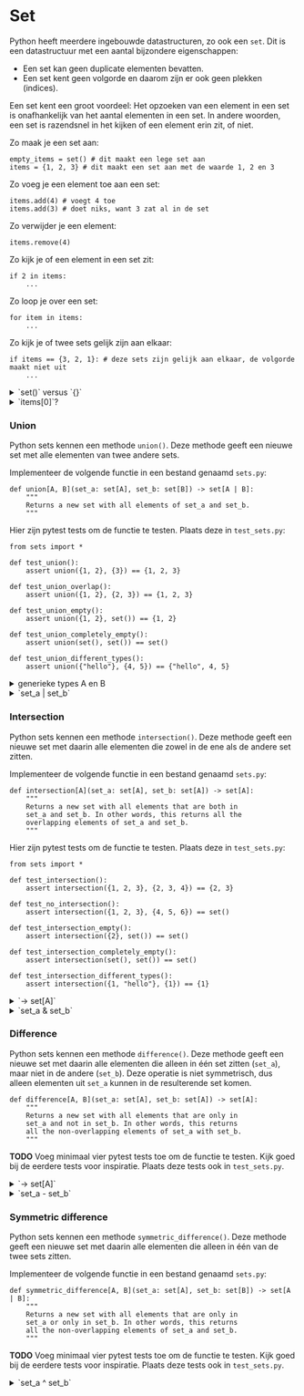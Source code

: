 # Set

Python heeft meerdere ingebouwde datastructuren, zo ook een `set`. Dit is een datastructuur met een aantal bijzondere eigenschappen:

- Een set kan geen duplicate elementen bevatten.
- Een set kent geen volgorde en daarom zijn er ook geen plekken (indices).

Een set kent een groot voordeel: Het opzoeken van een element in een set is onafhankelijk van het aantal elementen in een set. In andere woorden, een set is razendsnel in het kijken of een element erin zit, of niet.

Zo maak je een set aan:

    empty_items = set() # dit maakt een lege set aan
    items = {1, 2, 3} # dit maakt een set aan met de waarde 1, 2 en 3

Zo voeg je een element toe aan een set:

    items.add(4) # voegt 4 toe
    items.add(3) # doet niks, want 3 zat al in de set

Zo verwijder je een element:

    items.remove(4)

Zo kijk je of een element in een set zit:

    if 2 in items:
        ...

Zo loop je over een set:

    for item in items:
        ...

Zo kijk je of twee sets gelijk zijn aan elkaar:

    if items == {3, 2, 1}: # deze sets zijn gelijk aan elkaar, de volgorde maakt niet uit
        ...

<details markdown="1"><summary markdown="span">`set()` versus `{}`</summary>
De datastructuren `set`, `list`, `dict` en `tuple` kunnen allemaal aangemaakt worden via de gelijknamige functie, of door middel van haakjes. Alleen er zijn maar zoveel haakjes op je toetsenbord. Daarom gebruiken zowel set als dict de accolades (curly braces, `{}`). Daardoor ontstaat de vraag, is `{}` een lege set of een lege dict? In Python is `{}` een lege dict. De manier om een lege set aan te maken is via `set()`.

</details>

<details markdown="1"><summary markdown="span">`items[0]`?</summary>
Een set slaat een element op zo'n manier op dat hetzelfde element makkelijk teruggevonden kan worden. Dit gebeurt op basis van eigenschappen van wat je probeert op te slaan. Dat betekent ook dat waar het element komt te staan in de set afhangt van onder andere het element zelf en hoe de set bepaald wat een handige locatie is. De volgorde van elementen van een set is daarom niet te voorspellen. Daarom kan je ook niet vragen om een element op een bepaalde index via bijvoorbeeld `items[0]`. Je ziet dan een `TypeError: 'set' object is not subscriptable`.

Wel kan je door middel van een for-loop over alle elementen in een set itereren. Daar is er dus wel een eerste, tweede, derde, etc element. Alleen wat die volgorde is, is van te voren niet te voorspellen.

</details>

### Union

Python sets kennen een methode `union()`. Deze methode geeft een nieuwe set met alle elementen van twee andere sets.

Implementeer de volgende functie in een bestand genaamd `sets.py`:

    def union[A, B](set_a: set[A], set_b: set[B]) -> set[A | B]:
        """
        Returns a new set with all elements of set_a and set_b.
        """

Hier zijn pytest tests om de functie te testen. Plaats deze in `test_sets.py`:

    from sets import *

    def test_union():
        assert union({1, 2}, {3}) == {1, 2, 3}

    def test_union_overlap():
        assert union({1, 2}, {2, 3}) == {1, 2, 3}

    def test_union_empty():
        assert union({1, 2}, set()) == {1, 2}

    def test_union_completely_empty():
        assert union(set(), set()) == set()

    def test_union_different_types():
        assert union({"hello"}, {4, 5}) == {"hello", 4, 5}

<details markdown="1"><summary markdown="span">generieke types A en B</summary>
De union van twee sets geeft een nieuwe set met daarin alle items van die twee sets. De resulterende set bevat dus ook alle types van de twee oorspronkelijke sets. Van te voren is niet bekend wat er in de twee sets zit, en dit kan ook verschillen van elkaar. Zo kan bijvoorbeeld `set_a` een `set[int]` zijn en `set_b` een `set[str]`. De resulterende set heeft in dit geval zowel `int` als `str`, oftewel `set[int | str]`. Maar omdat de types van te voren niet bekend zijn geven we het een generiek type, in dit geval `A` en `B`. Hierdoor kan Python en `mypy` achterhalen wat het type is van de uitkomst, op basis van waarmee de functie wordt aangeroepen.

    set1 = union({1, 2, 3}, {5.0, 2.0}) # geeft type set[int | float]
    set2 = union({1, 2, 3}, {"hello"}) # geeft type set[int | str]

Let op, om functies te maken met generieke type(s) moeten er blokhaakjes volgen na de functienaam met daarin de generieke types. Conventie is enkele hoofdletter(s) voor de generieke types. Deze syntax is nieuw in Python3.12.

</details>

<details markdown="1"><summary markdown="span">`set_a | set_b`</summary>
Omdat union een veelgebruikte operatie is bestaat er ook speciale syntax voor. Zo doen de volgende twee regels code precies hetzelfde:

    set_a.union(set_b)
    set_a | set_b

Let op, gebruik deze operatie natuurlijk niet bij het implementeren van deze opdracht. Dat keurt de check ook af. Na deze opdracht mag je natuurlijk wel gebruik maken van de ingebouwde union operatie.

</details>

### Intersection

Python sets kennen een methode `intersection()`. Deze methode geeft een nieuwe set met daarin alle elementen die zowel in de ene als de andere set zitten.

Implementeer de volgende functie in een bestand genaamd `sets.py`:

    def intersection[A](set_a: set[A], set_b: set[A]) -> set[A]:
        """
        Returns a new set with all elements that are both in
        set_a and set_b. In other words, this returns all the
        overlapping elements of set_a and set_b.
        """

Hier zijn pytest tests om de functie te testen. Plaats deze in `test_sets.py`:

    from sets import *

    def test_intersection():
        assert intersection({1, 2, 3}, {2, 3, 4}) == {2, 3}

    def test_no_intersection():
        assert intersection({1, 2, 3}, {4, 5, 6}) == set()

    def test_intersection_empty():
        assert intersection({2}, set()) == set()

    def test_intersection_completely_empty():
        assert intersection(set(), set()) == set()

    def test_intersection_different_types():
        assert intersection({1, "hello"}, {1}) == {1}

<details markdown="1"><summary markdown="span">`-> set[A]`</summary>
Deze functie returned een set van het type `set[A]` omdat er alleen overlap kan zijn als de types van beide sets hetzelfde zijn.
</details>

<details markdown="1"><summary markdown="span">`set_a & set_b`</summary>
Omdat intersection een veelgebruikte operatie is bestaat er ook speciale syntax voor. Zo doen de volgende twee regels code precies hetzelfde:

    set_a.intersection(set_b)
    set_a & set_b

Let op, gebruik deze operatie natuurlijk niet bij het implementeren van deze opdracht. Dat keurt de check ook af. Na deze opdracht mag je natuurlijk wel gebruik maken van de ingebouwde intersection operatie.

</details>

### Difference

Python sets kennen een methode `difference()`. Deze methode geeft een nieuwe set met daarin alle elementen die alleen in één set zitten (`set_a`), maar niet in de andere (`set_b`). Deze operatie is niet symmetrisch, dus alleen elementen uit `set_a` kunnen in de resulterende set komen.

    def difference[A, B](set_a: set[A], set_b: set[A]) -> set[A]:
        """
        Returns a new set with all elements that are only in
        set_a and not in set_b. In other words, this returns
        all the non-overlapping elements of set_a with set_b.
        """

**TODO** Voeg minimaal vier pytest tests toe om de functie te testen. Kijk goed bij de eerdere tests voor inspiratie. Plaats deze tests ook in `test_sets.py`.

<details markdown="1"><summary markdown="span">`-> set[A]`</summary>
Deze functie returned een set van het type `set[A]` omdat alleen elementen uit `set_a` in de resulterende set kunnen komen.
</details>

<details markdown="1"><summary markdown="span">`set_a - set_b`</summary>
Omdat difference een veelgebruikte operatie is bestaat er ook speciale syntax voor. Zo doen de volgende twee regels code precies hetzelfde:

    set_a.difference(set_b)
    set_a - set_b

Let op, gebruik deze operatie natuurlijk niet bij het implementeren van deze opdracht. Dat keurt de check ook af. Na deze opdracht mag je natuurlijk wel gebruik maken van de ingebouwde difference operatie.

</details>

### Symmetric difference

Python sets kennen een methode `symmetric_difference()`. Deze methode geeft een nieuwe set met daarin alle elementen die alleen in één van de twee sets zitten.

Implementeer de volgende functie in een bestand genaamd `sets.py`:

    def symmetric_difference[A, B](set_a: set[A], set_b: set[B]) -> set[A | B]:
        """
        Returns a new set with all elements that are only in
        set_a or only in set_b. In other words, this returns
        all the non-overlapping elements of set_a and set_b.
        """

**TODO** Voeg minimaal vier pytest tests toe om de functie te testen. Kijk goed bij de eerdere tests voor inspiratie. Plaats deze tests ook in `test_sets.py`.

<details markdown="1"><summary markdown="span">`set_a ^ set_b`</summary>
Omdat symmetric_difference een veelgebruikte operatie is bestaat er ook speciale syntax voor. Zo doen de volgende twee regels code precies hetzelfde:

    set_a.symmetric_difference(set_b)
    set_a ^ set_b

Let op, gebruik deze operatie natuurlijk niet bij het implementeren van deze opdracht. Dat keurt de check ook af. Na deze opdracht mag je natuurlijk wel gebruik maken van de ingebouwde symmetric_difference operatie.

</details>

